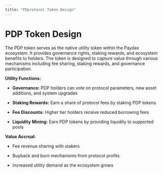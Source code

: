 ```yaml
---
title: "PDprotocol Token Design"
---
```


PDP Token Design
================

The PDP token serves as the native utility token within the Paydax ecosystem. It provides governance rights, staking rewards, and ecosystem benefits to holders. The token is designed to capture value through various mechanisms including fee sharing, staking rewards, and governance participation.

**Utility Functions:**

*   **Governance:** PDP holders can vote on protocol parameters, new asset additions, and system upgrades
    
*   **Staking Rewards:** Earn a share of protocol fees by staking PDP tokens
    
*   **Fee Discounts:** Higher tier holders receive reduced borrowing fees
    
*   **Liquidity Mining:** Earn PDP tokens by providing liquidity to supported pools
    

**Value Accrual:**

*   Fee revenue sharing with stakers
    
*   Buyback and burn mechanisms from protocol profits
    
*   Increased utility demand as the ecosystem grows
